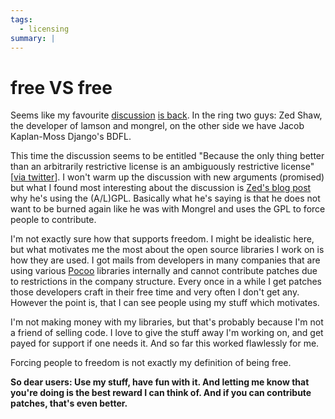 ```yaml
---
tags:
  - licensing
summary: |
---
```


# free VS free

Seems like my favourite [discussion](http://zedshaw.com/blog/2009-07-13.html) [is back](http://jacobian.org/writing/gpl-questions). In the ring two guys: Zed
Shaw, the developer of lamson and mongrel, on the other side we have
Jacob Kaplan-Moss Django's BDFL.

This time the discussion seems to be entitled "Because the only thing
better than an arbitrarily restrictive license is an ambiguously
restrictive license" [[via twitter](http://twitter.com/jacobian/status/2598708129)]. I won't warm up the
discussion with new arguments (promised) but what I found most
interesting about the discussion is [Zed's blog post](http://zedshaw.com/blog/2009-07-13.html) why he's using the (A/L)GPL.
Basically what he's saying is that he does not want to be burned again
like he was with Mongrel and uses the GPL to force people to contribute.

I'm not exactly sure how that supports freedom. I might be idealistic
here, but what motivates me the most about the open source libraries I
work on is how they are used. I got mails from developers in many
companies that are using various [Pocoo](http://dev.pocoo.org/)
libraries internally and cannot contribute patches due to restrictions
in the company structure. Every once in a while I get patches those
developers craft in their free time and very often I don't get any.
However the point is, that I can see people using my stuff which
motivates.

I'm not making money with my libraries, but that's probably because I'm
not a friend of selling code. I love to give the stuff away I'm working
on, and get payed for support if one needs it. And so far this worked
flawlessly for me.

Forcing people to freedom is not exactly my definition of being free.

**So dear users: Use my stuff, have fun with it. And letting me know
that you're doing is the best reward I can think of. And if you can
contribute patches, that's even better.**
